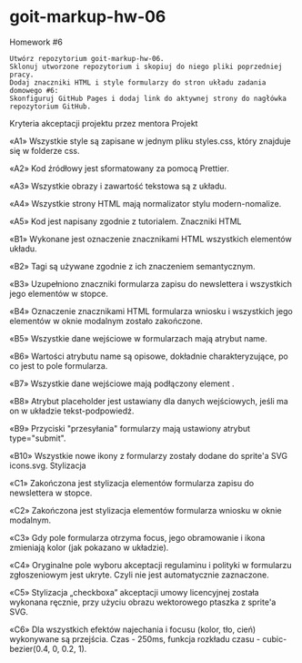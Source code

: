 # goit-markup-hw-06

Homework #6

    Utwórz repozytorium goit-markup-hw-06.
    Sklonuj utworzone repozytorium i skopiuj do niego pliki poprzedniej pracy.
    Dodaj znaczniki HTML i style formularzy do stron układu zadania domowego #6:
    Skonfiguruj GitHub Pages i dodaj link do aktywnej strony do nagłówka repozytorium GitHub.

Kryteria akceptacji projektu przez mentora
Projekt

«A1» Wszystkie style są zapisane w jednym pliku styles.css, który znajduje się w folderze css.

«A2» Kod źródłowy jest sformatowany za pomocą Prettier.

«A3» Wszystkie obrazy i zawartość tekstowa są z układu.

«A4» Wszystkie strony HTML mają normalizator stylu modern-nomalize.

«A5» Kod jest napisany zgodnie z tutorialem.
Znaczniki HTML

«B1» Wykonane jest oznaczenie znacznikami HTML wszystkich elementów układu.

«B2» Tagi są używane zgodnie z ich znaczeniem semantycznym.

«B3» Uzupełniono znaczniki formularza zapisu do newslettera i wszystkich jego elementów w stopce.

«B4» Oznaczenie znacznikami HTML formularza wniosku i wszystkich jego elementów w oknie modalnym zostało zakończone.

«B5» Wszystkie dane wejściowe w formularzach mają atrybut name.

«B6» Wartości atrybutu name są opisowe, dokładnie charakteryzujące, po co jest to pole formularza.

«B7» Wszystkie dane wejściowe mają podłączony element <label>.

«B8» Atrybut placeholder jest ustawiany dla danych wejściowych, jeśli ma on w układzie tekst-podpowiedź.

«B9» Przyciski "przesyłania" formularzy mają ustawiony atrybut type="submit".

«B10» Wszystkie nowe ikony z formularzy zostały dodane do sprite'a SVG icons.svg.
Stylizacja

«C1» Zakończona jest stylizacja elementów formularza zapisu do newslettera w stopce.

«C2» Zakończona jest stylizacja elementów formularza wniosku w oknie modalnym.

«C3» Gdy pole formularza otrzyma focus, jego obramowanie i ikona zmieniają kolor (jak pokazano w układzie).

«C4» Oryginalne pole wyboru akceptacji regulaminu i polityki w formularzu zgłoszeniowym jest ukryte. Czyli nie jest automatycznie zaznaczone.

«C5» Stylizacja „checkboxa” akceptacji umowy licencyjnej została wykonana ręcznie, przy użyciu obrazu wektorowego ptaszka z sprite'a SVG.

«C6» Dla wszystkich efektów najechania i focusu (kolor, tło, cień) wykonywane są przejścia. Czas - 250ms, funkcja rozkładu czasu - cubic-bezier(0.4, 0, 0.2, 1).
